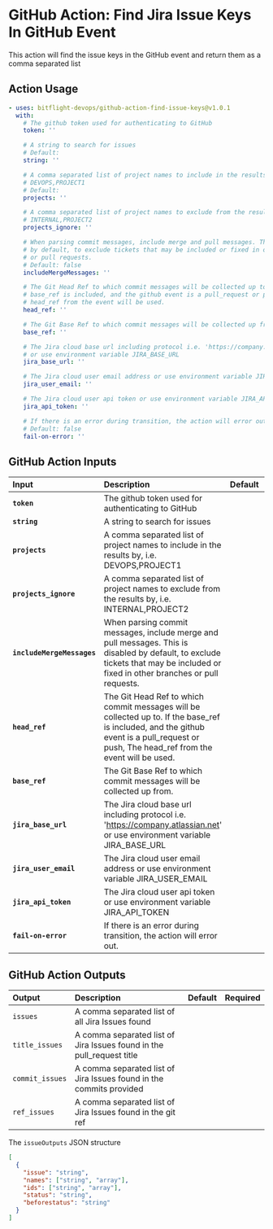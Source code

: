 <!-- start title -->

# GitHub Action: Find Jira Issue Keys In GitHub Event

<!-- end title -->
<!-- start description -->

This action will find the issue keys in the GitHub event and return them as a comma separated list

<!-- end description -->

## Action Usage

<!-- start usage -->

```yaml
- uses: bitflight-devops/github-action-find-issue-keys@v1.0.1
  with:
    # The github token used for authenticating to GitHub
    token: ''

    # A string to search for issues
    # Default:
    string: ''

    # A comma separated list of project names to include in the results by, i.e.
    # DEVOPS,PROJECT1
    # Default:
    projects: ''

    # A comma separated list of project names to exclude from the results by, i.e.
    # INTERNAL,PROJECT2
    projects_ignore: ''

    # When parsing commit messages, include merge and pull messages. This is disabled
    # by default, to exclude tickets that may be included or fixed in other branches
    # or pull requests.
    # Default: false
    includeMergeMessages: ''

    # The Git Head Ref to which commit messages will be collected up to. If the
    # base_ref is included, and the github event is a pull_request or push, The
    # head_ref from the event will be used.
    head_ref: ''

    # The Git Base Ref to which commit messages will be collected up from.
    base_ref: ''

    # The Jira cloud base url including protocol i.e. 'https://company.atlassian.net'
    # or use environment variable JIRA_BASE_URL
    jira_base_url: ''

    # The Jira cloud user email address or use environment variable JIRA_USER_EMAIL
    jira_user_email: ''

    # The Jira cloud user api token or use environment variable JIRA_API_TOKEN
    jira_api_token: ''

    # If there is an error during transition, the action will error out.
    # Default: false
    fail-on-error: ''
```

<!-- end usage -->

## GitHub Action Inputs

<!-- start inputs -->

| **Input**                  | **Description**                                                                                                                                                                           | **Default** | **Required** |
| :------------------------- | :---------------------------------------------------------------------------------------------------------------------------------------------------------------------------------------- | :---------: | :----------: |
| **`token`**                | The github token used for authenticating to GitHub                                                                                                                                        |             |   **true**   |
| **`string`**               | A string to search for issues                                                                                                                                                             |             |  **false**   |
| **`projects`**             | A comma separated list of project names to include in the results by, i.e. DEVOPS,PROJECT1                                                                                                |             |  **false**   |
| **`projects_ignore`**      | A comma separated list of project names to exclude from the results by, i.e. INTERNAL,PROJECT2                                                                                            |             |  **false**   |
| **`includeMergeMessages`** | When parsing commit messages, include merge and pull messages. This is disabled by default, to exclude tickets that may be included or fixed in other branches or pull requests.          |             |  **false**   |
| **`head_ref`**             | The Git Head Ref to which commit messages will be collected up to. If the base_ref is included, and the github event is a pull_request or push, The head_ref from the event will be used. |             |  **false**   |
| **`base_ref`**             | The Git Base Ref to which commit messages will be collected up from.                                                                                                                      |             |  **false**   |
| **`jira_base_url`**        | The Jira cloud base url including protocol i.e. 'https://company.atlassian.net' or use environment variable JIRA_BASE_URL                                                                 |             |  **false**   |
| **`jira_user_email`**      | The Jira cloud user email address or use environment variable JIRA_USER_EMAIL                                                                                                             |             |  **false**   |
| **`jira_api_token`**       | The Jira cloud user api token or use environment variable JIRA_API_TOKEN                                                                                                                  |             |  **false**   |
| **`fail-on-error`**        | If there is an error during transition, the action will error out.                                                                                                                        |             |  **false**   |

<!-- end inputs -->

## GitHub Action Outputs

<!-- start outputs -->

| **Output**      | **Description**                                                       | **Default** | **Required** |
| :-------------- | :-------------------------------------------------------------------- | ----------- | ------------ |
| `issues`        | A comma separated list of all Jira Issues found                       |             |              |
| `title_issues`  | A comma separated list of Jira Issues found in the pull_request title |             |              |
| `commit_issues` | A comma separated list of Jira Issues found in the commits provided   |             |              |
| `ref_issues`    | A comma separated list of Jira Issues found in the git ref            |             |              |

<!-- end outputs -->

The `issueOutputs` JSON structure

```json
[
  {
    "issue": "string",
    "names": ["string", "array"],
    "ids": ["string", "array"],
    "status": "string",
    "beforestatus": "string"
  }
]
```
